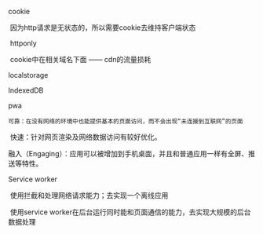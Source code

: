 cookie

​	因为http请求是无状态的，所以需要cookie去维持客户端状态

​	httponly

​	cookie中在相关域名下面 —— cdn的流量损耗



localstorage



IndexedDB



pwa

 	可靠：在没有网络的环境中也能提供基本的页面访问，而不会出现“未连接到互联网”的页面

​	快速：针对网页渲染及网络数据访问有较好优化。

​	融入（Engaging）：应用可以被增加到手机桌面，并且和普通应用一样有全屏、推送等特性。



Service worker

​	使用拦截和处理网络请求能力；去实现一个离线应用

​	使用service worker在后台运行同时能和页面通信的能力，去实现大规模的后台数据处理


